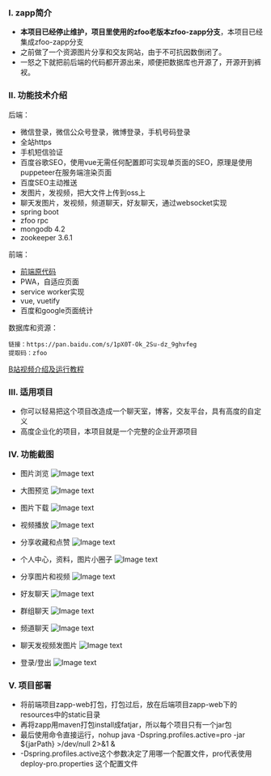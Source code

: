 ### Ⅰ. zapp简介

- **本项目已经停止维护，项目里使用的zfoo老版本zfoo-zapp分支**，本项目已经集成zfoo-zapp分支
- 之前做了一个资源图片分享和交友网站，由于不可抗因数倒闭了。
- 一怒之下就把前后端的代码都开源出来，顺便把数据库也开源了，开源开到裤衩。

### Ⅱ. 功能技术介绍

后端：

- 微信登录，微信公众号登录，微博登录，手机号码登录
- 全站https
- 手机短信验证
- 百度谷歌SEO，使用vue无需任何配置即可实现单页面的SEO，原理是使用puppeteer在服务端渲染页面
- 百度SEO主动推送
- 发图片，发视频，把大文件上传到oss上
- 聊天发图片，发视频，频道聊天，好友聊天，通过websocket实现
- spring boot
- zfoo rpc
- mongodb 4.2
- zookeeper 3.6.1

前端：

- [前端原代码](./web)
- PWA，自适应页面
- service worker实现
- vue, vuetify
- 百度和google页面统计

数据库和资源：

```
链接：https://pan.baidu.com/s/1pX0T-Ok_2Su-dz_9ghvfeg 
提取码：zfoo 
```

[B站视频介绍及运行教程](https://www.bilibili.com/video/BV1Y44y1z7zf?share_source=copy_web)

### Ⅲ. 适用项目

- 你可以轻易把这个项目改造成一个聊天室，博客，交友平台，具有高度的自定义
- 高度企业化的项目，本项目就是一个完整的企业开源项目

### Ⅳ. 功能截图

- 图片浏览
  ![Image text](seo-puppeteer/img/home.png)

- 大图预览
  ![Image text](seo-puppeteer/img/home1.png)

- 图片下载
  ![Image text](seo-puppeteer/img/home2.png)

- 视频播放
  ![Image text](seo-puppeteer/img/home3.png)

- 分享收藏和点赞
  ![Image text](seo-puppeteer/img/home4.png)

- 个人中心，资料，图片小圈子
  ![Image text](seo-puppeteer/img/home5.png)

- 分享图片和视频
  ![Image text](seo-puppeteer/img/home6.png)

- 好友聊天
  ![Image text](seo-puppeteer/img/home7.png)

- 群组聊天
  ![Image text](seo-puppeteer/img/home8.png)

- 频道聊天
  ![Image text](seo-puppeteer/img/home9.png)

- 聊天发视频发图片
  ![Image text](seo-puppeteer/img/home10.png)

- 登录/登出
  ![Image text](seo-puppeteer/img/home11.png)

### Ⅴ. 项目部署

- 将前端项目zapp-web打包，打包过后，放在后端项目zapp-web下的resources中的static目录
- 再将zapp用maven打包install成fatjar，所以每个项目只有一个jar包
- 最后使用命令直接运行，nohup java -Dspring.profiles.active=pro -jar ${jarPath} >/dev/null 2>&1 &
- -Dspring.profiles.active这个参数决定了用哪一个配置文件，pro代表使用 deploy-pro.properties 这个配置文件
